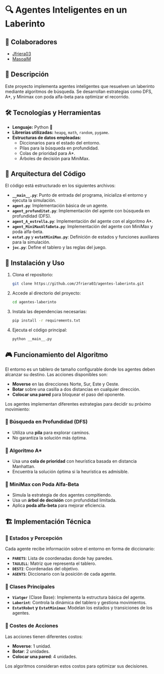 # 🔍 Agentes Inteligentes en un Laberinto

## 🤝 Colaboradores

- [Jfriera03](https://github.com/Jfriera03)
- [MasoalM](https://github.com/MasoalM)

## 📌 Descripción

Este proyecto implementa agentes inteligentes que resuelven un laberinto mediante algoritmos de búsqueda. Se desarrollan estrategias como DFS, A*, y Minimax con poda alfa-beta para optimizar el recorrido.

## 🛠️ Tecnologías y Herramientas

- **Lenguaje:** Python 🐍
- **Librerías utilizadas:** `heapq`, `math`, `random`, `pygame`.
- **Estructuras de datos empleadas:**
  - Diccionarios para el estado del entorno.
  - Pilas para la búsqueda en profundidad.
  - Colas de prioridad para A*.
  - Árboles de decisión para MiniMax.

## 📌 Arquitectura del Código

El código está estructurado en los siguientes archivos:

- **`__main__.py`**: Punto de entrada del programa, inicializa el entorno y ejecuta la simulación.
- **`agent.py`**: Implementación básica de un agente.
- **`agent_profunditat.py`**: Implementación del agente con búsqueda en profundidad (DFS).
- **`agent_A_estrella.py`**: Implementación del agente con el algoritmo A*.
- **`agent_MiniMaxAlfaBeta.py`**: Implementación del agente con MiniMax y poda alfa-beta.
- **`estat.py`** y **`estatMiniMax.py`**: Definición de estados y funciones auxiliares para la simulación.
- **`joc.py`**: Define el tablero y las reglas del juego.

## 🚀 Instalación y Uso

1. Clona el repositorio:
   ```bash
   git clone https://github.com/Jfriera03/agentes-laberinto.git
   ```
2. Accede al directorio del proyecto:
   ```bash
   cd agentes-laberinto
   ```
3. Instala las dependencias necesarias:
   ```bash
   pip install -r requirements.txt
   ```
4. Ejecuta el código principal:
   ```bash
   python __main__.py
   ```

## 🎮 Funcionamiento del Algoritmo

El entorno es un tablero de tamaño configurable donde los agentes deben alcanzar su destino. Las acciones disponibles son:

- **Moverse** en las direcciones Norte, Sur, Este y Oeste.
- **Botar** sobre una casilla a dos distancias en cualquier dirección.
- **Colocar una pared** para bloquear el paso del oponente.

Los agentes implementan diferentes estrategias para decidir su próximo movimiento:

### 🔹 Búsqueda en Profundidad (DFS)
- Utiliza una **pila** para explorar caminos.
- No garantiza la solución más óptima.

### 🔹 Algoritmo A*
- Usa una **cola de prioridad** con heurística basada en distancia Manhattan.
- Encuentra la solución óptima si la heurística es admisible.

### 🔹 MiniMax con Poda Alfa-Beta
- Simula la estrategia de dos agentes compitiendo.
- Usa un **árbol de decisión** con profundidad limitada.
- Aplica **poda alfa-beta** para mejorar eficiencia.

## 🏗️ Implementación Técnica

### 📌 Estados y Percepción
Cada agente recibe información sobre el entorno en forma de diccionario:
- **`PARETS`**: Lista de coordenadas donde hay paredes.
- **`TAULELL`**: Matriz que representa el tablero.
- **`DESTI`**: Coordenadas del objetivo.
- **`AGENTS`**: Diccionario con la posición de cada agente.

### 📌 Clases Principales

- **`Viatger`** (Clase Base): Implementa la estructura básica del agente.
- **`Laberint`**: Controla la dinámica del tablero y gestiona movimientos.
- **`EstatRobot` y `EstatMinimax`**: Modelan los estados y transiciones de los agentes.

### 📌 Costes de Acciones
Las acciones tienen diferentes costos:
- **Moverse**: 1 unidad.
- **Botar**: 2 unidades.
- **Colocar una pared**: 4 unidades.

Los algoritmos consideran estos costos para optimizar sus decisiones.
